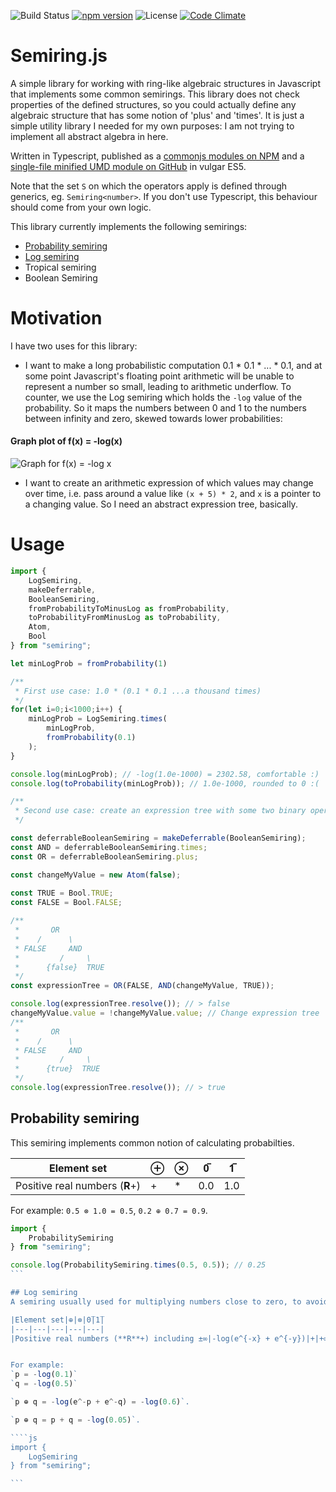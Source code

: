 ![Build Status](https://travis-ci.org/digitalheir/semiring-js.svg?branch=master)
[![npm version](https://badge.fury.io/js/semiring.svg)](https://www.npmjs.com/package/semiring)
![License](https://img.shields.io/npm/l/semiring.svg)
[![Code Climate](https://codeclimate.com/github/digitalheir/semiring-js/badges/gpa.svg)](https://codeclimate.com/github/digitalheir/bibliography-js)


# Semiring.js

A simple library for working with ring-like algebraic structures in Javascript that implements some common semirings. This library does not check properties of the defined structures, so you could actually define any algebraic structure that has some notion of 'plus' and 'times'. It is just a simple utility library I needed for my own purposes: I am not trying to implement all abstract algebra in here.

Written in Typescript, published as a [commonjs modules on NPM](https://www.npmjs.com/package/semiring) and a [single-file minified UMD module on GitHub](https://github.com/digitalheir/semiring-js/releases) in vulgar ES5.

Note that the set `S` on which the operators apply is defined through generics, eg. `Semiring<number>`. If you don't use Typescript, this behaviour should come from your own logic.

This library currently implements the following semirings:

* [Probability semiring](#probability-semiring)
* [Log semiring](#log-semiring)
* Tropical semiring
* Boolean Semiring

# Motivation

I have two uses for this library:

* I want to make a long probabilistic computation 0.1 * 0.1 * ... * 0.1, and at some point Javascript's floating point arithmetic will be unable to represent a number so small, leading to arithmetic underflow. To counter, we use the Log semiring which holds the `-log` value of the probability. So it maps the numbers between 0 and 1 to the numbers between infinity and zero, skewed towards lower probabilities:
#### Graph plot of f(x) = -log(x)
![Graph for f(x) = -log x](https://leibniz.cloudant.com/assets/_design/ddoc/graph%20for%20-log%20x.PNG)

* I want to create an arithmetic expression of which values may change over time, i.e. pass around a value like `(x + 5) * 2`, and `x` is a pointer to a changing value. So I need an abstract expression tree, basically.

# Usage
````js
import {
    LogSemiring,
    makeDeferrable,
    BooleanSemiring,
    fromProbabilityToMinusLog as fromProbability,
    toProbabilityFromMinusLog as toProbability,
    Atom,
    Bool
} from "semiring";

let minLogProb = fromProbability(1)

/**
 * First use case: 1.0 * (0.1 * 0.1 ...a thousand times)
 */
for(let i=0;i<1000;i++) {
    minLogProb = LogSemiring.times(
        minLogProb,
        fromProbability(0.1)
    );
}

console.log(minLogProb); // -log(1.0e-1000) = 2302.58, comfortable :)
console.log(toProbability(minLogProb)); // 1.0e-1000, rounded to 0 :(

/**
 * Second use case: create an expression tree with some two binary operators
 */

const deferrableBooleanSemiring = makeDeferrable(BooleanSemiring);
const AND = deferrableBooleanSemiring.times;
const OR = deferrableBooleanSemiring.plus;

const changeMyValue = new Atom(false);
 
const TRUE = Bool.TRUE;
const FALSE = Bool.FALSE;

/**
 *       OR
 *    /      \
 * FALSE     AND
 *         /     \
 *      {false}  TRUE
 */
const expressionTree = OR(FALSE, AND(changeMyValue, TRUE));

console.log(expressionTree.resolve()); // > false
changeMyValue.value = !changeMyValue.value; // Change expression tree
/**
 *       OR
 *    /      \
 * FALSE     AND
 *         /     \
 *      {true}  TRUE
 */
console.log(expressionTree.resolve()); // > true

````

## Probability semiring
This semiring implements common notion of calculating probabilties.

|Element set|⊕|⊗|0̅|1̅|
|---|---|---|---|---|
|Positive real numbers (**R**+)|+|*|0.0|1.0|

For example: `0.5 ⊗ 1.0 = 0.5`, `0.2 ⊕ 0.7 = 0.9`.

````js
import {
    ProbabilitySemiring
} from "semiring";

console.log(ProbabilitySemiring.times(0.5, 0.5)); // 0.25
```

## Log semiring
A semiring usually used for multiplying numbers close to zero, to avoid arithmetic underflow.

|Element set|⊕|⊗|0̅|1̅|
|---|---|---|---|---|
|Positive real numbers (**R**+) including ±∞|-log(e^{-x} + e^{-y})|+|+∞|0|


For example: 
`p = -log(0.1)`
`q = -log(0.5)`

`p ⊕ q = -log(e^-p + e^-q) = -log(0.6)`.

`p ⊕ q = p + q = -log(0.05)`.

````js
import {
    LogSemiring
} from "semiring";

```
